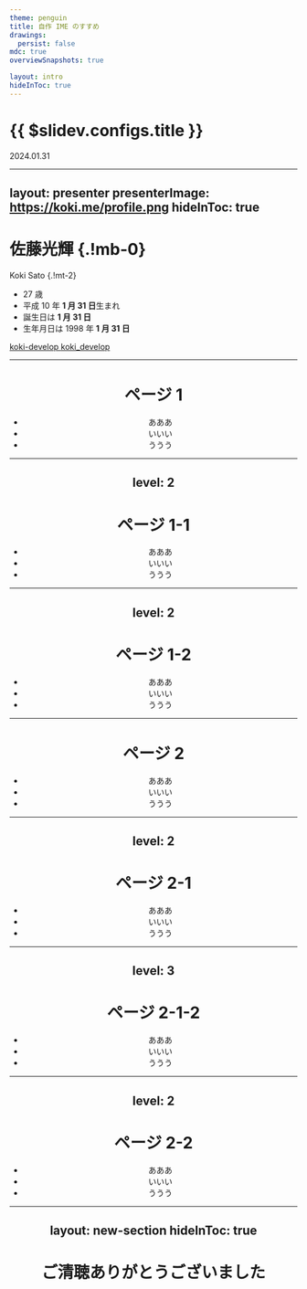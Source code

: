```yaml
---
theme: penguin
title: 自作 IME のすすめ
drawings:
  persist: false
mdc: true
overviewSnapshots: true

layout: intro
hideInToc: true
---
```


# {{ $slidev.configs.title }}

2024.01.31

---
layout: presenter
presenterImage: https://koki.me/profile.png
hideInToc: true
---

# 佐藤光輝 {.!mb-0}

Koki Sato {.!mt-2}

- 27 歳
- 平成 10 年 **1 月 31 日**生まれ
- 誕生日は **1 月 31 日**
- 生年月日は 1998 年 **1 月 31 日**

<div class="flex flex-col gap-2 mt-4">
<span>
<a href="https://github.com/koki-develop" target="_blank" rel="noopener">
  <carbon:logo-github /> koki-develop
</a>
</span>
<span>
<a href="https://x.com/koki_develop" target="_blank" rel="noopener">
  <carbon:logo-x /> koki_develop
</a>
</span>
</div>

---

<Header :page="$page" />

# ページ 1

- あああ
- いいい
- ううう

---
level: 2
---

<Header :page="$page" />

# ページ 1-1

- あああ
- いいい
- ううう

---
level: 2
---

<Header :page="$page" />

# ページ 1-2

- あああ
- いいい
- ううう

---

<Header :page="$page" />

# ページ 2

- あああ
- いいい
- ううう

---
level: 2
---

<Header :page="$page" />

# ページ 2-1

- あああ
- いいい
- ううう

---
level: 3
---

<Header :page="$page" />

# ページ 2-1-2

- あああ
- いいい
- ううう

---
level: 2
---

<Header :page="$page" />

# ページ 2-2

- あああ
- いいい
- ううう

---
layout: new-section
hideInToc: true
---

# ご清聴ありがとうございました

